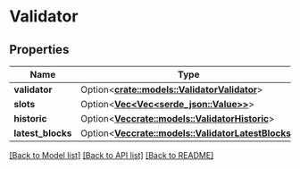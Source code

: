 # Validator

## Properties

Name | Type | Description | Notes
------------ | ------------- | ------------- | -------------
**validator** | Option<[**crate::models::ValidatorValidator**](Validator_validator.md)> |  | [optional]
**slots** | Option<[**Vec<Vec<serde_json::Value>>**](array.md)> |  | [optional]
**historic** | Option<[**Vec<crate::models::ValidatorHistoric>**](Validator_historic.md)> |  | [optional]
**latest_blocks** | Option<[**Vec<crate::models::ValidatorLatestBlocks>**](Validator_latestBlocks.md)> |  | [optional]

[[Back to Model list]](../solanabeach_api.wiki/Home.md#documentation-for-models) [[Back to API list]](../solanabeach_api.wiki/Home.md#documentation-for-api-endpoints) [[Back to README]](../solanabeach_api.wiki/Home.md)


